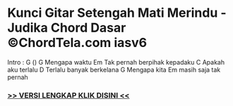 
 # Kunci Gitar Setengah Mati Merindu - Judika Chord Dasar ©ChordTela.com iasv6


Intro : G () G Mengapa waktu Em Tak pernah berpihak kepadaku C Apakah aku terlalu D Terlalu banyak berkelana G Mengapa kita Em masih saja tak pernah

###  <a href="https://shortlighzx.web.app?sq=Kunci Gitar Setengah Mati Merindu - Judika Chord Dasar ©ChordTela.com"> >> VERSI LENGKAP KLIK DISINI << </a>
